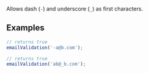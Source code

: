 Allows dash (`-`) and underscore (`_`) as first characters.

## Examples

~~~~JavaScript
// returns true
emailValidation('-a@b.com');

// returns true
emailValidation('ab@_b.com');
~~~~
